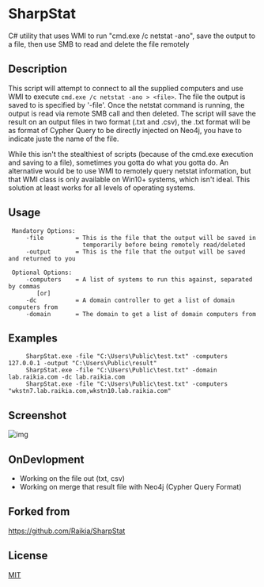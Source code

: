 # SharpStat

C# utility that uses WMI to run "cmd.exe /c netstat -ano", save the output to a file, then use SMB to read and delete the file remotely

## Description

This script will attempt to connect to all the supplied computers and use WMI to execute `cmd.exe /c netstat -ano > <file>`. The file the output is saved to is specified by '-file'. Once the netstat command is running, the output is read via remote SMB call and then deleted.
The script will save the result on an output files in two format (.txt and .csv), the .txt format will be as format of Cypher Query to be directly injected on Neo4j, you have to indicate juste the name of the file.

While this isn't the stealthiest of scripts (because of the cmd.exe  execution and saving to a file), sometimes you gotta do what you gotta do. An alternative would be to use WMI to remotely query netstat information, but that WMI class is only available on Win10+ systems, which isn't ideal.  This solution at least works for all levels of operating systems.


## Usage

     Mandatory Options:
         -file         = This is the file that the output will be saved in 
                         temporarily before being remotely read/deleted
         -output       = This is the file that the output will be saved and returned to you

     Optional Options:
         -computers    = A list of systems to run this against, separated by commas
            [or]
         -dc           = A domain controller to get a list of domain computers from
         -domain       = The domain to get a list of domain computers from



## Examples
          
         SharpStat.exe -file "C:\Users\Public\test.txt" -computers 127.0.0.1 -output "C:\Users\Public\result"
         SharpStat.exe -file "C:\Users\Public\test.txt" -domain lab.raikia.com -dc lab.raikia.com
         SharpStat.exe -file "C:\Users\Public\test.txt" -computers "wkstn7.lab.raikia.com,wkstn10.lab.raikia.com"

## Screenshot

![img](https://github.com/EY-Algerie-CyberSecurity/SharpStat/tree/mehdi_DEV/SharpStat/img/Capture.PNG)

## OnDevlopment

- Working on the file out (txt, csv)
- Working on merge that result file with Neo4j (Cypher Query Format) 


## Forked from
https://github.com/Raikia/SharpStat

## License

[MIT](https://choosealicense.com/licenses/mit/)
